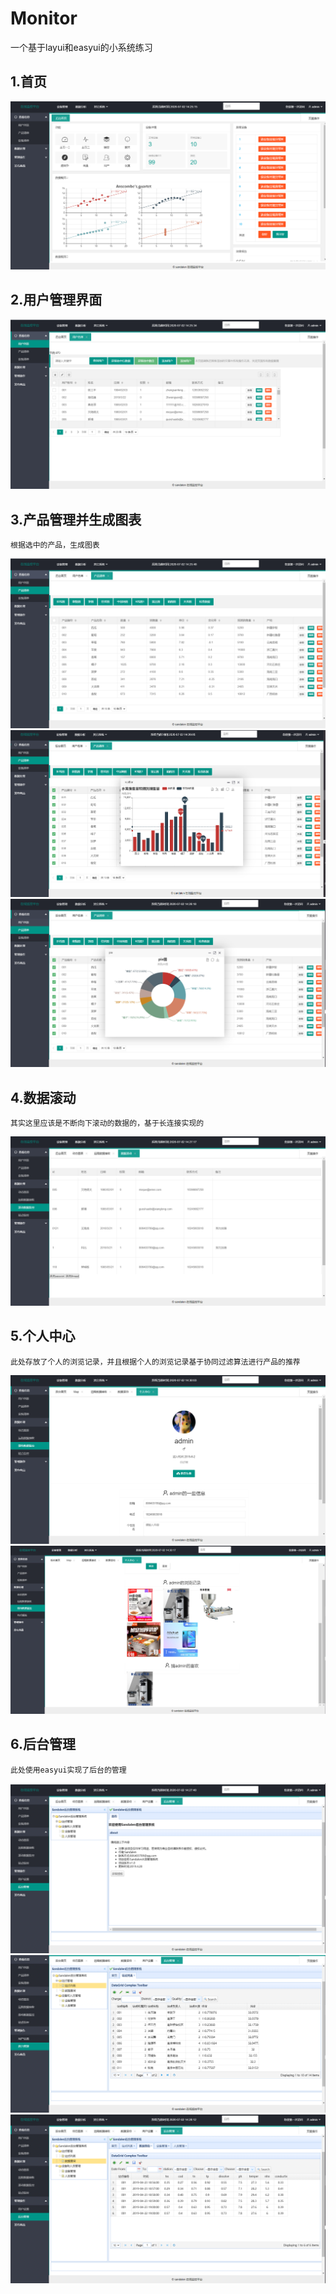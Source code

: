 # Monitor
一个基于layui和easyui的小系统练习
## 1.首页

![image](https://github.com/whl6785968/Monitor/blob/master/layuiPic/index.png)
## 2.用户管理界面
![image](https://github.com/whl6785968/Monitor/blob/master/layuiPic/userMana.png)
## 3.产品管理并生成图表
    根据选中的产品，生成图表
![image](https://github.com/whl6785968/Monitor/blob/master/layuiPic/chart.png)
![image](https://github.com/whl6785968/Monitor/blob/master/layuiPic/chart2.png)
![image](https://github.com/whl6785968/Monitor/blob/master/layuiPic/chart3.png)
## 4.数据滚动
    其实这里应该是不断向下滚动的数据的，基于长连接实现的
![image](https://github.com/whl6785968/Monitor/blob/master/layuiPic/dynamicChart.png)
## 5.个人中心
    此处存放了个人的浏览记录，并且根据个人的浏览记录基于协同过滤算法进行产品的推荐
![image](https://github.com/whl6785968/Monitor/blob/master/layuiPic/user.png)
![image](https://github.com/whl6785968/Monitor/blob/master/layuiPic/concurrent.png)
## 6.后台管理
    此处使用easyui实现了后台的管理
![image](https://github.com/whl6785968/Monitor/blob/master/layuiPic/backStage1.png)
![image](https://github.com/whl6785968/Monitor/blob/master/layuiPic/backStage2.png)
![image](https://github.com/whl6785968/Monitor/blob/master/layuiPic/backStage3.png)

